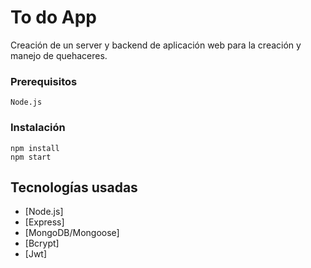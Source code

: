 # To do App
Creación de un server y backend de aplicación web para la creación y manejo de quehaceres.  

### Prerequisitos

```
Node.js
```

### Instalación

```
npm install
npm start
```

## Tecnologías usadas

* [Node.js]
* [Express]
* [MongoDB/Mongoose]
* [Bcrypt]
* [Jwt]

